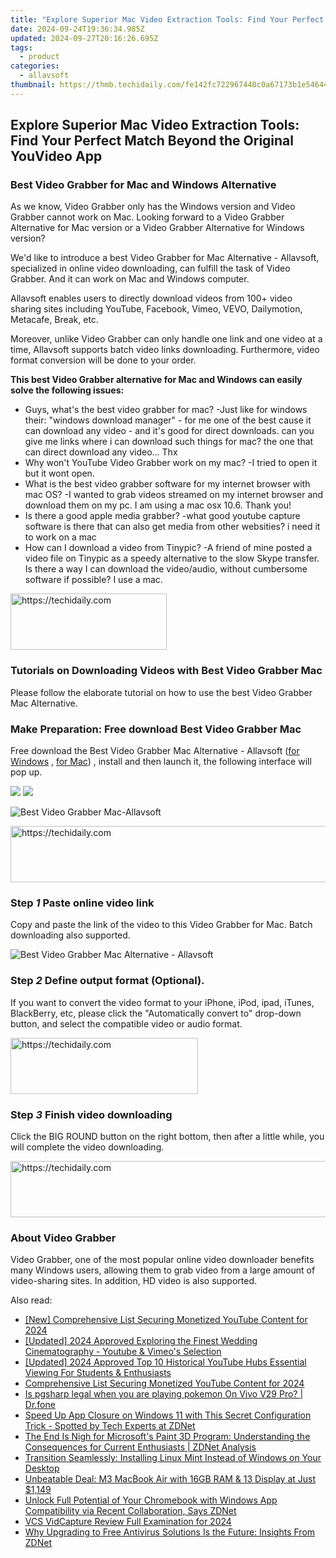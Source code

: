 ```yaml
---
title: "Explore Superior Mac Video Extraction Tools: Find Your Perfect Match Beyond the Original YouVideo App"
date: 2024-09-24T19:36:34.985Z
updated: 2024-09-27T20:16:26.695Z
tags:
  - product
categories:
  - allavsoft
thumbnail: https://thmb.techidaily.com/fe142fc722967440c0a67173b1e546447bf0e801339eadf58291eb4451fb4b01.jpg
---
```


## Explore Superior Mac Video Extraction Tools: Find Your Perfect Match Beyond the Original YouVideo App

### Best Video Grabber for Mac and Windows Alternative

As we know, Video Grabber only has the Windows version and Video Grabber cannot work on Mac. Looking forward to a Video Grabber Alternative for Mac version or a Video Grabber Alternative for Windows version?

We'd like to introduce a best Video Grabber for Mac Alternative - Allavsoft, specialized in online video downloading, can fulfill the task of Video Grabber. And it can work on Mac and Windows computer.

Allavsoft enables users to directly download videos from 100+ video sharing sites including YouTube, Facebook, Vimeo, VEVO, Dailymotion, Metacafe, Break, etc.

Moreover, unlike Video Grabber can only handle one link and one video at a time, Allavsoft supports batch video links downloading. Furthermore, video format conversion will be done to your order.

**This best Video Grabber alternative for Mac and Windows can easily solve the following issues:**

* Guys, what's the best video grabber for mac? -Just like for windows their: "windows download manager" - for me one of the best cause it can download any video - and it's good for direct downloads. can you give me links where i can download such things for mac? the one that can direct download any video... Thx
* Why won't YouTube Video Grabber work on my mac? -I tried to open it but it wont open.
* What is the best video grabber software for my internet browser with mac OS? -I wanted to grab videos streamed on my internet browser and download them on my pc. I am using a mac osx 10.6\. Thank you!
* Is there a good apple media grabber? -what good youtube capture software is there that can also get media from other websities? i need it to work on a mac
* How can I download a video from Tinypic? -A friend of mine posted a video file on Tinypic as a speedy alternative to the slow Skype transfer. Is there a way I can download the video/audio, without cumbersome software if possible? I use a mac.

<!-- affiliate ads begin -->
<a href="https://25home.pxf.io/c/5597632/2148633/16836" target="_top" id="2148633">
  <img src="//a.impactradius-go.com/display-ad/16836-2148633" border="0" alt="https://techidaily.com" width="250" height="90"/>
</a>
<img height="0" width="0" src="https://25home.pxf.io/i/5597632/2148633/16836" style="position:absolute;visibility:hidden;" border="0" />
<!-- affiliate ads end -->

### Tutorials on Downloading Videos with Best Video Grabber Mac

Please follow the elaborate tutorial on how to use the best Video Grabber Mac Alternative.

### Make Preparation: Free download Best Video Grabber Mac

Free download the Best Video Grabber Mac Alternative - Allavsoft ([for Windows](https://tools.techidaily.com/allavsoft/products/) , [for Mac](https://tools.techidaily.com/allavsoft/products/)) , install and then launch it, the following interface will pop up.

[![](https://www.allavsoft.com/how-to/../images/how-to/free-download-win.jpg)](https://tools.techidaily.com/allavsoft/products/) [![](https://www.allavsoft.com/how-to/../images/how-to/free-download-mac.jpg)](https://tools.techidaily.com/allavsoft/products/)

![Best Video Grabber Mac-Allavsoft](https://www.allavsoft.com/how-to/../images/allavsoft-mac/screen-shot-600.jpg)

<!-- affiliate ads begin -->
<a href="https://appsumo.8odi.net/c/5597632/2049379/7443" target="_top" id="2049379">
  <img src="//a.impactradius-go.com/display-ad/7443-2049379" border="0" alt="https://techidaily.com" width="728" height="90"/>
</a>
<img height="0" width="0" src="https://appsumo.8odi.net/i/5597632/2049379/7443" style="position:absolute;visibility:hidden;" border="0" />
<!-- affiliate ads end -->

### Step _1_ Paste online video link

Copy and paste the link of the video to this Video Grabber for Mac. Batch downloading also supported.

![Best Video Grabber Mac Alternative - Allavsoft](https://www.allavsoft.com/how-to/../images/how-to/video-grabber-mac/how-to-use-video-grabber-mac.jpg)

### Step _2_ Define output format (Optional).

If you want to convert the video format to your iPhone, iPod, ipad, iTunes, BlackBerry, etc, please click the "Automatically convert to" drop-down button, and select the compatible video or audio format.

<!-- affiliate ads begin -->
<a href="https://aligracehair.sjv.io/c/5597632/1885928/19272" target="_top" id="1885928">
  <img src="//a.impactradius-go.com/display-ad/19272-1885928" border="0" alt="https://techidaily.com" width="300" height="90"/>
</a>
<img height="0" width="0" src="https://aligracehair.sjv.io/i/5597632/1885928/19272" style="position:absolute;visibility:hidden;" border="0" />
<!-- affiliate ads end -->

### Step _3_ Finish video downloading

Click the BIG ROUND button on the right bottom, then after a little while, you will complete the video downloading.

<!-- affiliate ads begin -->
<a href="https://appsumo.8odi.net/c/5597632/2105867/7443" target="_top" id="2105867">
  <img src="//a.impactradius-go.com/display-ad/7443-2105867" border="0" alt="https://techidaily.com" width="728" height="90"/>
</a>
<img height="0" width="0" src="https://appsumo.8odi.net/i/5597632/2105867/7443" style="position:absolute;visibility:hidden;" border="0" />
<!-- affiliate ads end -->

### About Video Grabber

Video Grabber, one of the most popular online video downloader benefits many Windows users, allowing them to grab video from a large amount of video-sharing sites. In addition, HD video is also supported.

<ins class="adsbygoogle"
     style="display:block"
     data-ad-format="autorelaxed"
     data-ad-client="ca-pub-7571918770474297"
     data-ad-slot="1223367746"></ins>

<ins class="adsbygoogle"
     style="display:block"
     data-ad-client="ca-pub-7571918770474297"
     data-ad-slot="8358498916"
     data-ad-format="auto"
     data-full-width-responsive="true"></ins>

<span class="atpl-alsoreadstyle">Also read:</span>
<div><ul>
<li><a href="https://facebook-video-share.techidaily.com/new-comprehensive-list-securing-monetized-youtube-content-for-2024/"><u>[New] Comprehensive List Securing Monetized YouTube Content for 2024</u></a></li>
<li><a href="https://facebook-record-videos.techidaily.com/updated-2024-approved-exploring-the-finest-wedding-cinematography-youtube-and-vimeos-selection/"><u>[Updated] 2024 Approved Exploring the Finest Wedding Cinematography - Youtube & Vimeo's Selection</u></a></li>
<li><a href="https://youtube-sure.techidaily.com/ed-2024-approved-top-10-historical-youtube-hubs-essential-viewing-for-students-and-enthusiasts/"><u>[Updated] 2024 Approved Top 10 Historical YouTube Hubs Essential Viewing For Students & Enthusiasts</u></a></li>
<li><a href="https://youtube-clips.techidaily.com/comprehensive-list-securing-monetized-youtube-content-for-2024/"><u>Comprehensive List Securing Monetized YouTube Content for 2024</u></a></li>
<li><a href="https://fake-location.techidaily.com/is-pgsharp-legal-when-you-are-playing-pokemon-on-vivo-v29-pro-drfone-by-drfone-virtual-android/"><u>Is pgsharp legal when you are playing pokemon On Vivo V29 Pro? | Dr.fone</u></a></li>
<li><a href="https://win-reviews.techidaily.com/speed-up-app-closure-on-windows-11-with-this-secret-configuration-trick-spotted-by-tech-experts-at-zdnet/"><u>Speed Up App Closure on Windows 11 with This Secret Configuration Trick - Spotted by Tech Experts at ZDNet</u></a></li>
<li><a href="https://win-reviews.techidaily.com/the-end-is-nigh-for-microsofts-paint-3d-program-understanding-the-consequences-for-current-enthusiasts-zdnet-analysis/"><u>The End Is Nigh for Microsoft's Paint 3D Program: Understanding the Consequences for Current Enthusiasts | ZDNet Analysis</u></a></li>
<li><a href="https://win-reviews.techidaily.com/transition-seamlessly-installing-linux-mint-instead-of-windows-on-your-desktop/"><u>Transition Seamlessly: Installing Linux Mint Instead of Windows on Your Desktop</u></a></li>
<li><a href="https://hardware-reviews.techidaily.com/1723862654706-unbeatable-deal-m3-macbook-air-with-16gb-ram-and-13-display-at-just-1149/"><u>Unbeatable Deal: M3 MacBook Air with 16GB RAM & 13 Display at Just $1,149</u></a></li>
<li><a href="https://win-reviews.techidaily.com/unlock-full-potential-of-your-chromebook-with-windows-app-compatibility-via-recent-collaboration-says-zdnet/"><u>Unlock Full Potential of Your Chromebook with Windows App Compatibility via Recent Collaboration, Says ZDNet</u></a></li>
<li><a href="https://screen-recording.techidaily.com/vcs-vidcapture-review-full-examination-for-2024/"><u>VCS VidCapture Review Full Examination for 2024</u></a></li>
<li><a href="https://win-reviews.techidaily.com/why-upgrading-to-free-antivirus-solutions-is-the-future-insights-from-zdnet/"><u>Why Upgrading to Free Antivirus Solutions Is the Future: Insights From ZDNet</u></a></li>
</ul></div>

